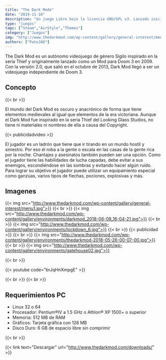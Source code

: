 ```yaml
---
title: "The Dark Mode"
date: "2019-11-10"
description: "Un juego Libre bajo la licencia GNU/GPL v3. Lanzado inicialmente como un mod para el Doom 3"
type: "juegos"
tags: ["Steam","AirStyle","Themes"]
category: ["Juegos"]
img: "http://www.thedarkmod.com/wp-content/gallery/general-interest/menu1.jpg"
authors: ["PatoJAD"]
---
```

The Dark Mod es un autónomo videojuego de género Sigilo inspirado en la seria Thief y originalmente lanzado como un Mod para Doom 3 en 2009. Con la versión 2.0, que salió en el octubre de 2013, Dark Mod llegó a ser un videojuego independiente de Doom 3.

## Concepto

{{< br >}}

El mundo del Dark Mod es oscuro y anacrónico de forma que tiene elementos medievales al igual que elementos de la era victoriana. Aunque el Dark Mod fue inspirado en la seria Thief del Looking Glass Studios, no tiene ni materiales ni nombres de ella a causa del Copyright.

{{< publicidadvideo >}}

El jugador es un ladrón que tiene que ir tirando en un mundo hostil y siniestro. Por eso él roba a la gente o escala en las casas de la gente rica por la noche. Chantajes y asesinatos también pueden ser una opción. Como el jugador tiene las habilidades de lucha capadas, debe evitar a sus enemigos, escondiéndose en las sombras y evitando hacer algún ruido. Para lograr su objetivo el jugador puede utilizar un equipamiento especial como ganzúas, varios tipos de flechas, pociones, explosivas y más.

## Imagenes

{{< img src="http://www.thedarkmod.com/wp-content/gallery/general-interest/menu1.jpg">}}
{{< br >}}
{{< img src="http://www.thedarkmod.com/wp-content/gallery/environments/darkmod_2018-06-09_16-04-21.jpg">}}
{{< br >}}
{{< img src="http://www.thedarkmod.com/wp-content/gallery/environments/lockdown_6.jpg">}}
{{< br >}}
{{< publicidad >}}
{{< br >}}
{{< img src="http://www.thedarkmod.com/wp-content/gallery/environments/thedarkmod-2018-05-26-00-07-00.jpg">}}
{{< br >}}
{{< img src="http://www.thedarkmod.com/wp-content/gallery/environments/gatehouse02.jpg">}}

{{< br >}}

{{< youtube code="brJqHnXmpgE" >}}

{{< br >}}
{{< br >}}

## Requerimientos PC

* Linux 32 o 64
* Procesador: Pentium®IV a 1.5 GHz o Athlon® XP 1500+ o superior
* Memoria: 512 MB de RAM
* Gráficos: Tarjeta gráfica con 128 MB
* Disco Duro: 6 GB de espacio libre sin comprimir

{{< br >}}

{{< link text="Descargar" url="http://www.thedarkmod.com/downloads/" >}}

